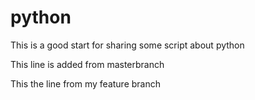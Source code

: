 # python


This is a good start for sharing some script about python 


This line is added from masterbranch


This the line from my feature branch
